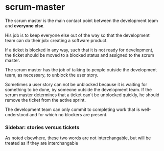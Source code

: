 # scrum-master

The scrum master is the main contact point between the development team and **everyone else**.

His job is to keep everyone else out of the way so that the development team can do their job: creating a software product.

If a ticket is blocked in any way, such that it is not ready for development, the ticket should be moved to a blocked status and assigned to the scrum master.

The scrum master has the job of talking to people outside the development team, as necessary, to unblock the user story.

Sometimes a user story can not be unblocked because it is waiting for something to be done, by someone outside the development team. If the scrum master determines that a ticket can't be unblocked quickly, he should remove the ticket from the active sprint.

The development team can only commit to completing work that is well-understood and for which no blockers are present.

### Sidebar: stories versus tickets

As noted elsewhere, these two words are not interchangable, but will be treated as if they are interchangable
